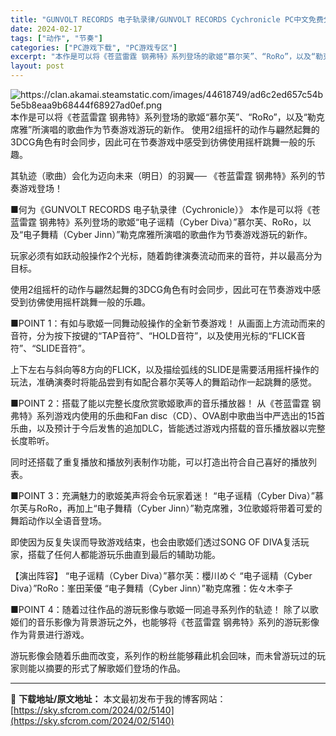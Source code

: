 ```yaml
---
title: "GUNVOLT RECORDS 电子轨录律/GUNVOLT RECORDS Cychronicle PC中文免费分享"
date: 2024-02-17
tags: ["动作", "节奏"]
categories: ["PC游戏下载", "PC游戏专区"]
excerpt: "本作是可以将《苍蓝雷霆 钢弗特》系列登场的歌姬“慕尔芙”、“RoRo”，以及“勒克席雅”所演唱的歌曲作为节奏游戏游玩的新作。 使用2组摇杆的动作与翩然起舞的3DCG角色有时会同步，因此可在节奏游戏中感受到彷佛使用摇杆跳舞一般的乐趣。 其轨迹（歌曲）会化为迈向未来（明日）的羽翼── 《苍蓝雷霆 钢弗特&hellip;"
layout: post
---
```


<img class="transparent aligncenter" src="https://clan.akamai.steamstatic.com/images/44618749/ad6c2ed657c54b5e5b8eaa9b68444f68927ad0ef.png" alt="https://clan.akamai.steamstatic.com/images/44618749/ad6c2ed657c54b5e5b8eaa9b68444f68927ad0ef.png" />
本作是可以将《苍蓝雷霆 钢弗特》系列登场的歌姬“慕尔芙”、“RoRo”，以及“勒克席雅”所演唱的歌曲作为节奏游戏游玩的新作。 使用2组摇杆的动作与翩然起舞的3DCG角色有时会同步，因此可在节奏游戏中感受到彷佛使用摇杆跳舞一般的乐趣。

其轨迹（歌曲）会化为迈向未来（明日）的羽翼──
《苍蓝雷霆 钢弗特》系列的节奏游戏登场！

■何为《GUNVOLT RECORDS 电子轨录律（Cychronicle）》
本作是可以将《苍蓝雷霆 钢弗特》系列登场的歌姬“电子谣精（Cyber Diva）”慕尔芙、RoRo，以及“电子舞精（Cyber Jinn）”勒克席雅所演唱的歌曲作为节奏游戏游玩的新作。

玩家必须有如跃动般操作2个光标，随着韵律演奏流动而来的音符，并以最高分为目标。

使用2组摇杆的动作与翩然起舞的3DCG角色有时会同步，因此可在节奏游戏中感受到彷佛使用摇杆跳舞一般的乐趣。

■POINT 1：有如与歌姬一同舞动般操作的全新节奏游戏！
从画面上方流动而来的音符，分为按下按键的“TAP音符”、“HOLD音符”，以及使用光标的“FLICK音符”、“SLIDE音符”。

上下左右与斜向等8方向的FLICK，以及描绘弧线的SLIDE是需要活用摇杆操作的玩法，准确演奏时将能品尝到有如配合慕尔芙等人的舞蹈动作一起跳舞的感觉。

■POINT 2：搭载了能以完整长度欣赏歌姬歌声的音乐播放器！
从《苍蓝雷霆 钢弗特》系列游戏内使用的乐曲和Fan disc（CD）、OVA剧中歌曲当中严选出的15首乐曲，以及预计于今后发售的追加DLC，皆能透过游戏内搭载的音乐播放器以完整长度聆听。

同时还搭载了重复播放和播放列表制作功能，可以打造出符合自己喜好的播放列表。

■POINT 3：充满魅力的歌姬美声将会令玩家着迷！
“电子谣精（Cyber Diva）”慕尔芙与RoRo，再加上“电子舞精（Cyber Jinn）”勒克席雅，3位歌姬将带着可爱的舞蹈动作以全语音登场。

即使因为反复失误而导致游戏结束，也会由歌姬们透过SONG OF DIVA复活玩家，搭载了任何人都能游玩乐曲直到最后的辅助功能。

【演出阵容】
“电子谣精（Cyber Diva）”慕尔芙：櫻川めぐ
“电子谣精（Cyber Diva）”RoRo：峯田茉優
“电子舞精（Cyber Jinn）”勒克席雅：佐々木李子

■POINT 4：随着过往作品的游玩影像与歌姬一同追寻系列作的轨迹！
除了以歌姬们的音乐影像为背景游玩之外，也能够将《苍蓝雷霆 钢弗特》系列的游玩影像作为背景进行游戏。

游玩影像会随着乐曲而改变，系列作的粉丝能够藉此机会回味，而未曾游玩过的玩家则能以摘要的形式了解歌姬们登场的作品。

---
📖 **下载地址/原文地址：** 本文最初发布于我的博客网站：[https://sky.sfcrom.com/2024/02/5140](https://sky.sfcrom.com/2024/02/5140)
